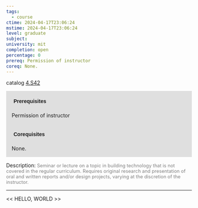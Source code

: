 ```yaml
---
tags:
  - course
ctime: 2024-04-17T23:06:24
mstime: 2024-04-17T23:06:24
level: graduate
subject: 
university: mit
completion: open
percentage: 0
prereq: Permission of instructor
coreq: None.
---
```


catalog [4.S42](http://student.mit.edu/catalog/m4d.html#4.S42)

<span style="display: block; padding: 15px; background-color: rgb(100, 100, 100, 0.2);"><font id="m_prereq3137_0" style="display: block; font-family: Arial, sans-serif; font-weight: bold; padding: 5px">Prerequisites</font><br><span id="prereq3137_0">Permission of instructor</span></span>
<span style="display: block; padding: 15px; background-color: rgb(100, 100, 100, 0.2);"><font id="m_coreq3137_0" style="display: block; font-family: Arial, sans-serif; font-weight: bold; padding: 5px">Corequisites</font><br><span id="coreq3137_0">None.</span></span>

<font style="">Description:</font>
<font style="color: grey; font-size: 0.8rem;">Seminar or lecture on a topic in building technology that is not covered in the regular curriculum. Requires original research and presentation of oral and written reports and/or design projects, varying at the discretion of the instructor.</font>



---

<< HELLO, WORLD >>
